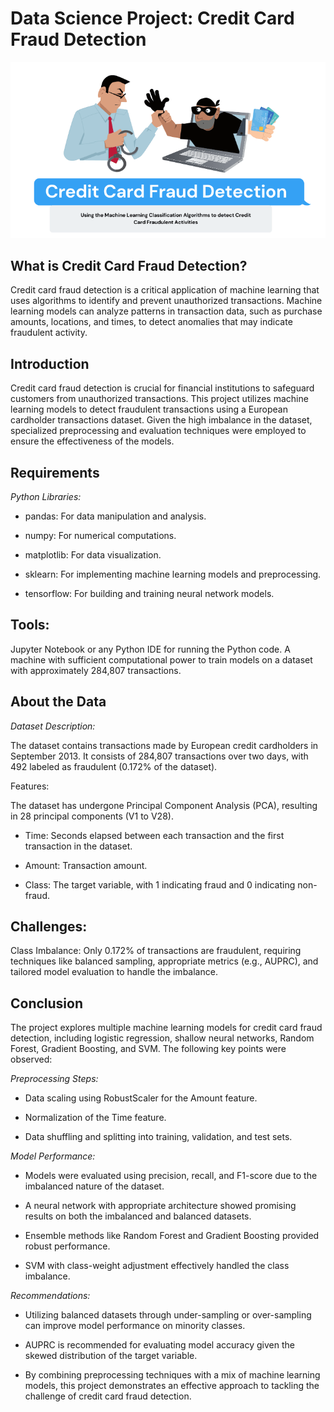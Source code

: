 # Data Science Project: Credit Card Fraud Detection

![](https://github.com/yogee4/DataScience_Project/blob/main/logo.png)

## What is Credit Card Fraud Detection?

Credit card fraud detection is a critical application of machine learning that uses algorithms to identify and prevent unauthorized transactions. Machine learning models can analyze patterns in transaction data, such as purchase amounts, locations, and times, to detect anomalies that may indicate fraudulent activity.

## Introduction

Credit card fraud detection is crucial for financial institutions to safeguard customers from unauthorized transactions. This project utilizes machine learning models to detect fraudulent transactions using a European cardholder transactions dataset. Given the high imbalance in the dataset, specialized preprocessing and evaluation techniques were employed to ensure the effectiveness of the models.

## Requirements

*Python Libraries:*

- pandas: For data manipulation and analysis.

- numpy: For numerical computations.

- matplotlib: For data visualization.

- sklearn: For implementing machine learning models and preprocessing.

- tensorflow: For building and training neural network models.

## Tools:

Jupyter Notebook or any Python IDE for running the Python code.
A machine with sufficient computational power to train models on a dataset with approximately 284,807 transactions.

## About the Data

*Dataset Description:*

The dataset contains transactions made by European credit cardholders in September 2013.
It consists of 284,807 transactions over two days, with 492 labeled as fraudulent (0.172% of the dataset).

Features:

The dataset has undergone Principal Component Analysis (PCA), resulting in 28 principal components (V1 to V28).

- Time: Seconds elapsed between each transaction and the first transaction in the dataset.

- Amount: Transaction amount.

- Class: The target variable, with 1 indicating fraud and 0 indicating non-fraud.

## Challenges:

Class Imbalance: Only 0.172% of transactions are fraudulent, requiring techniques like balanced sampling, appropriate metrics (e.g., AUPRC), and tailored model evaluation to handle the imbalance.

## Conclusion

The project explores multiple machine learning models for credit card fraud detection, including logistic regression, shallow neural networks, Random Forest, Gradient Boosting, and SVM. The following key points were observed:

*Preprocessing Steps:*

- Data scaling using RobustScaler for the Amount feature.

- Normalization of the Time feature.

- Data shuffling and splitting into training, validation, and test sets.

*Model Performance:*

- Models were evaluated using precision, recall, and F1-score due to the imbalanced nature of the dataset.

- A neural network with appropriate architecture showed promising results on both the imbalanced and balanced datasets.

- Ensemble methods like Random Forest and Gradient Boosting provided robust performance.

- SVM with class-weight adjustment effectively handled the class imbalance.

*Recommendations:*

- Utilizing balanced datasets through under-sampling or over-sampling can improve model performance on minority classes.

- AUPRC is recommended for evaluating model accuracy given the skewed distribution of the target variable.

- By combining preprocessing techniques with a mix of machine learning models, this project demonstrates an effective approach to tackling the challenge of credit card fraud detection.
